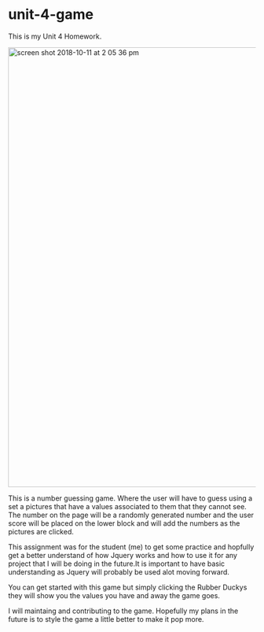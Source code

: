 # unit-4-game

This is my Unit 4 Homework.

<img width="894" alt="screen shot 2018-10-11 at 2 05 36 pm" src="https://user-images.githubusercontent.com/39879994/46824430-ca552e00-cd5e-11e8-8d7f-2cfe9173ecb8.png">

This is a number guessing game. Where the user will have to guess using a set a pictures that have a values associated to them that they cannot see. The number on the page will be a randomly generated number and the user score will be placed on the lower block and will add the numbers as the pictures are clicked.

This assignment was for the student (me) to get some practice and hopfully get a better understand of how Jquery works and how to use it for any project that I will be doing in the future.It is important to have  basic understanding as Jquery will probably be used alot moving forward.

You can get started with this game but simply clicking the Rubber Duckys they will show you the values you have and away the game goes.

I will maintaing and contributing to the game. Hopefully my plans in the future is to style the game a little better to make it pop more.